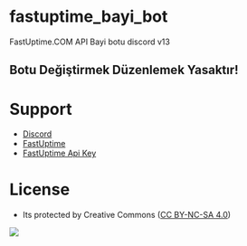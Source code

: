 # fastuptime_bayi_bot
FastUptime.COM API Bayi botu discord v13

Botu Değiştirmek Düzenlemek Yasaktır!
-------------------------------------

# Support
- [Discord](https://discord.com/invite/65exWz2dQ6)
- [FastUptime](https://fastuptime.com)
- [FastUptime Api Key](https://fastuptime.com/panel/account/profile)

# License
- Its protected by Creative Commons ([CC BY-NC-SA 4.0](https://creativecommons.org/licenses/by-nc-sa/4.0/))

<a href="https://creativecommons.org/licenses/by-nc-sa/4.0/" title="BYNCSA40"><img src="https://licensebuttons.net/l/by-nc-sa/4.0/88x31.png"></a>
